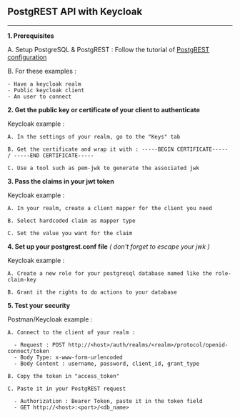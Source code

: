## PostgREST API with Keycloak
------------------------------

**1. Prerequisites**

  A. Setup PostgreSQL & PostgREST : Follow the tutorial of [PostgREST configuration](https://postgrest.org/en/v6.0/tutorials/tut0.html "PostgREST tutorial")
  
  B. For these examples :
  
    - Have a keycloak realm
    - Public keycloak client
    - An user to connect
    
**2. Get the public key or certificate of your client to authenticate**

  Keycloak example :
  
    A. In the settings of your realm, go to the "Keys" tab
    
    B. Get the certificate and wrap it with : -----BEGIN CERTIFICATE----- / -----END CERTIFICATE-----
    
    C. Use a tool such as pem-jwk to generate the associated jwk
    
**3. Pass the claims in your jwt token**

  Keycloak example :
  
    A. In your realm, create a client mapper for the client you need
    
    B. Select hardcoded claim as mapper type
    
    C. Set the value you want for the claim
    
**4. Set up your postgrest.conf file** _( don't forget to escape your jwk )_ 

  Keycloak example :
  
    A. Create a new role for your postgresql database named like the role-claim-key
    
    B. Grant it the rights to do actions to your database
    
**5. Test your security**

  Postman/Keycloak example :
  
    A. Connect to the client of your realm : 
    
      - Request : POST http://<host>/auth/realms/<realm>/protocol/openid-connect/token
      - Body Type: x-www-form-urlencoded
      - Body Content : username, password, client_id, grant_type
      
    B. Copy the token in "access_token"
    
    C. Paste it in your PostgREST request
    
      - Authorization : Bearer Token, paste it in the token field 
      - GET http://<host>:<port>/<db_name> 
